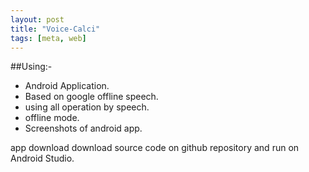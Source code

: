 ```yaml
---
layout: post
title: "Voice-Calci"
tags: [meta, web]
---
```

##Using:- 
- Android Application.
- Based on google offline speech.
- using all operation by speech.
- offline mode.
- Screenshots of android app.

app download 
download source code on github repository and run on Android Studio.
